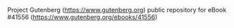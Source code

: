 Project Gutenberg (https://www.gutenberg.org) public repository for eBook #41556 (https://www.gutenberg.org/ebooks/41556)

